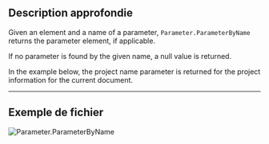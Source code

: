 ## Description approfondie
Given an element and a name of a parameter, `Parameter.ParameterByName` returns the parameter element, if applicable.

If no parameter is found by the given name, a null value is returned.

In the example below, the project name parameter is returned for the project information for the current document.

___
## Exemple de fichier

![Parameter.ParameterByName](./Revit.Elements.Parameter.ParameterByName_img.jpg)
